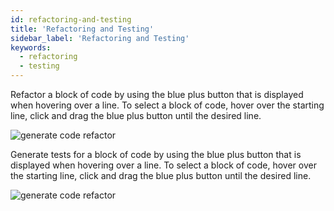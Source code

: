 ```yaml
---
id: refactoring-and-testing
title: 'Refactoring and Testing'
sidebar_label: 'Refactoring and Testing'
keywords:
  - refactoring
  - testing 
---
```


Refactor a block of code by using the blue plus button that is displayed when hovering over a line. To select a block of code, hover over the starting line, click and drag the blue plus button until the desired line.

![generate code refactor](../../static/gif/pr-code-refactor.gif)

Generate tests for a block of code by using the blue plus button that is displayed when hovering over a line. To select a block of code, hover over the starting line, click and drag the blue plus button until the desired line.

![generate code refactor](../../static/gif/pr-code-test.gif)
